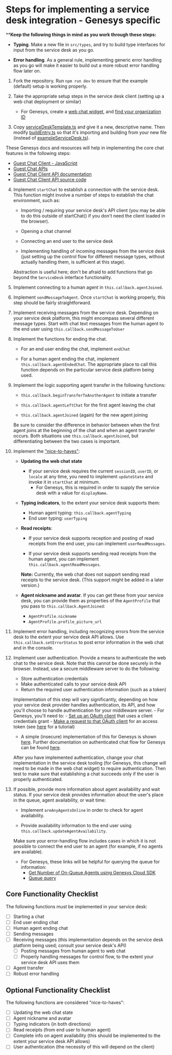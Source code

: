 # Steps for implementing a service desk integration - Genesys specific

****Keep the following things in mind as you work through these steps:**

- **Typing**. Make a new file in `src/types`, and try to build type interfaces for input from the service desk as you go.

- **Error handling**. As a general rule, implementing generic error handling as you go will make it easier to build out a more robust error handling flow later on.

1. Fork the repository. Run `npm run dev` to ensure that the example (default) setup is working properly.

2. Take the appropriate setup steps in the service desk client (setting up a web chat deployment or similar)

    - For Genesys, create a [web chat widget](https://help.mypurecloud.com/articles/create-a-widget-for-web-chat/), and [find your organization ID](https://help.mypurecloud.com/faq/how-do-i-find-my-organization-id/)

3. Copy [serviceDeskTemplate.ts](../../../serviceDesks/serviceDeskTemplate.ts) and give it a new, descriptive name. Then modify [buildEntry.ts](../../../buildEntry.ts) so that it's importing and building from your new file (instead of [exampleServiceDesk.ts](../../../serviceDesks/exampleServiceDesk.ts)).

These Genesys docs and resources will help in implementing the core chat features in the following steps:

- [Guest Chat Client - JavaScript](https://developer.mypurecloud.com/api/rest/client-libraries/javascript-guest/index.html)
- [Guest Chat APIs](https://developer.mypurecloud.com/api/webchat/guestchat.html)
- [Guest Chat Client API documentation](https://developer.mypurecloud.com/api/rest/client-libraries/javascript-guest/WebChatApi.html)
- [Guest Chat Client API source code](https://github.com/MyPureCloud/purecloud-guest-chat-client-javascript/blob/9599e33609a87358671532b10e53fad24e592373/build/src/purecloud-guest-chat-client/api/WebChatApi.js)

4. Implement `startChat` to establish a connection with the service desk. This function might involve a number of steps to establish the chat environment, such as:

    - Importing / requiring your service desk's API client (you may be able to do this outside of startChat() if you don't need the client loaded in the browser).

    - Opening a chat channel

    - Connecting an end user to the service desk

    - Implementing handling of incoming messages from the service desk (just setting up the control flow for different message types, without actually handling them, is sufficient at this stage).

    Abstraction is useful here; don't be afraid to add functions that go beyond the `ServiceDesk` interface functionality.

5. Implement connecting to a human agent in `this.callback.agentJoined`.

6. Implement `sendMessageToAgent`. Once `startChat` is working properly, this step should be fairly straightforward.

7. Implement receiving messages from the service desk. Depending on your service desk platform, this might encompass several different message types. Start with chat text messages from the human agent to the end user using `this.callback.sendMessageToUser`

8. Implement the functions for ending the chat.

    - For an end user ending the chat, implement `endChat`

    - For a human agent ending the chat, implement `this.callback.agentEndedChat`. The appropriate place to call this function depends on the particular service desk platform being used.

9. Implement the logic supporting agent transfer in the following functions:

    - `this.callback.beginTransferToAnotherAgent` to initiate a transfer

    - `this.callback.agentLeftChat` for the first agent leaving the chat

    - `this.callback.agentJoined` (again) for the new agent joining

    Be sure to consider the difference in behavior between when the first agent joins at the beginning of the chat and when an agent transfer occurs. Both situations use `this.callback.agentJoined`, but differentiating between the two cases is important.

10. Implement the ["nice-to-haves"](#optional-functionality-checklist):

    - **Updating the web chat state**

        - If your service desk requires the current `sessionID`, `userID`, or `locale` at any time, you need to implement `updateState` and invoke it in `startChat` at minimum.
            - For Genesys, this is required in order to supply the service desk with a value for `displayName`.

    - **Typing indicators**, to the extent your service desk supports them:
        - Human agent typing: `this.callback.agentTyping`
        - End user typing: `userTyping`

    - **Read receipts**:

        - If your service desk supports reception and posting of read receipts from the end user, you can implement `userReadMessages`.

        - If your service desk supports sending read receipts from the human agent, you can implement `this.callback.agentReadMessages`.

        **Note:** Currently, the web chat does not support sending read receipts to the service desk. (This support might be added in a later version.)

    - **Agent nickname and avatar**. If you can get these from your service desk, you can provide them as properties of the `AgentProfile` that you pass to `this.callback.AgentJoined`:

        - `AgentProfile.nickname`
        - `AgentProfile.profile_picture_url`

11. Implement error handling, including recognizing errors from the service desk to the extent your service desk API allows. Use `this.callback.setErrorStatus` to post error information in the web chat and in the console.

12. Implement user authentication. Provide a means to authenticate the web chat to the service desk. Note that this cannot be done securely in the browser. Instead, use a secure middleware server to do the following:

    - Store authentication credentials
    - Make authenticated calls to your service desk API
    - Return the required user authentication information (such as a token)

    Implementation of this step will vary significantly, depending on how your service desk provider handles authentication, its API, and how you'll choose to handle authentication for your middleware server.
        - For Genesys, you'll need to:
            - [Set up an OAuth client](https://help.mypurecloud.com/articles/create-an-oauth-client/) that uses a client credentials grant
            - [Make a request to that OAuth client](https://developer.mypurecloud.com/api/rest/authorization/use-client-credentials.html) for an access token (see [here](https://developer.mypurecloud.com/api/tutorials/oauth-client-credentials/?language=nodejs&step=1) for a tutorial)

    - A simple (insecure) implementation of this for Genesys is shown [here](https://github.com/watson-developer-cloud/assistant-web-chat-service-desk-starter/tree/master/src/actualServiceDeskExamples/genesysPureCloud/example-server). Further documentation on authenticated chat flow for Genesys can be found [here](https://developer.mypurecloud.com/api/webchat/authenticated-chat.html).

    After you have implemented authentication, change your chat implementation in the service desk tooling (for Genesys, this change will need to be made in the web chat widget) to require authentication. Then test to make sure that establishing a chat succeeds only if the user is properly authenticated.

13. If possible, provide more information about agent availability and wait status. If your service desk provides information about the user's place in the queue, agent availability, or wait time:

    - Implement `areAnyAgentsOnline` in order to check for agent availability.

    - Provide availability information to the end user using `this.callback.updateAgentAvailability`.

    Make sure your error-handling flow includes cases in which it is not possible to connect the end user to an agent (for example, if no agents are available).

    - For Genesys, these links will be helpful for querying the queue for information:
        - [Get Number of On-Queue Agents using Genesys Cloud SDK](https://developer.mypurecloud.com/api/tutorials/number-of-agent-in-queue/?language=python&step=1)
        - [Queue query](https://developer.mypurecloud.com/api/rest/v2/analytics/queue.html)

## Core Functionality Checklist

The following functions must be implemented in your service desk:

- [ ] Starting a chat
- [ ] End user ending chat
- [ ] Human agent ending chat
- [ ] Sending messages
- [ ] Receiving messages (this implementation depends on the service desk platform being used; consult your service desk's API)
  - [ ] Posting messages from human agent to web chat
  - [ ] Properly handling messages for control flow, to the extent your service desk API uses them
- [ ] Agent transfer
- [ ] Robust error handling

## Optional Functionality Checklist

The following functions are considered "nice-to-haves":

- [ ] Updating the web chat state
- [ ] Agent nickname and avatar
- [ ] Typing indicators (in both directions)
- [ ] Read receipts (from end user to human agent)
- [ ] Complete info on agent availability (this should be implemented to the extent your service desk API allows)
- [ ] User authentication (the necessity of this will depend on the client)
